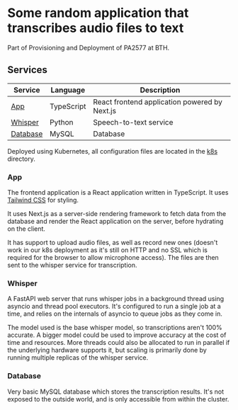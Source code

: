 # Some random application that transcribes audio files to text

Part of Provisioning and Deployment of PA2577 at BTH.

## Services

| Service             | Language   | Description                                   |
| ------------------- | ---------- | --------------------------------------------- |
| [App](/app)         | TypeScript | React frontend application powered by Next.js |
| [Whisper](/whisper) | Python     | Speech-to-text service                        |
| [Database](/mysql)  | MySQL      | Database                                      |

Deployed using Kubernetes, all configuration files are located in the [k8s](/k8s) directory.

### App

The frontend application is a React application written in TypeScript. It uses [Tailwind CSS](https://tailwindcss.com/) for styling.

It uses Next.js as a server-side rendering framework to fetch data from the database and render the React application on the server, before hydrating on the client.

It has support to upload audio files, as well as record new ones (doesn't work in our k8s deployment as it's still on HTTP and no SSL which is required for the browser to allow microphone access). The files are then sent to the whisper service for transcription.

### Whisper

A FastAPI web server that runs whisper jobs in a background thread using asyncio and thread pool executors. It's configured to run a single job at a time, and relies on the internals of asyncio to queue jobs as they come in.

The model used is the base whisper model, so transcriptions aren't 100% accurate. A bigger model could be used to improve accuracy at the cost of time and resources. More threads could also be allocated to run in parallel if the underlying hardware supports it, but scaling is primarily done by running multiple replicas of the whisper service.

### Database

Very basic MySQL database which stores the transcription results. It's not exposed to the outside world, and is only accessible from within the cluster.
